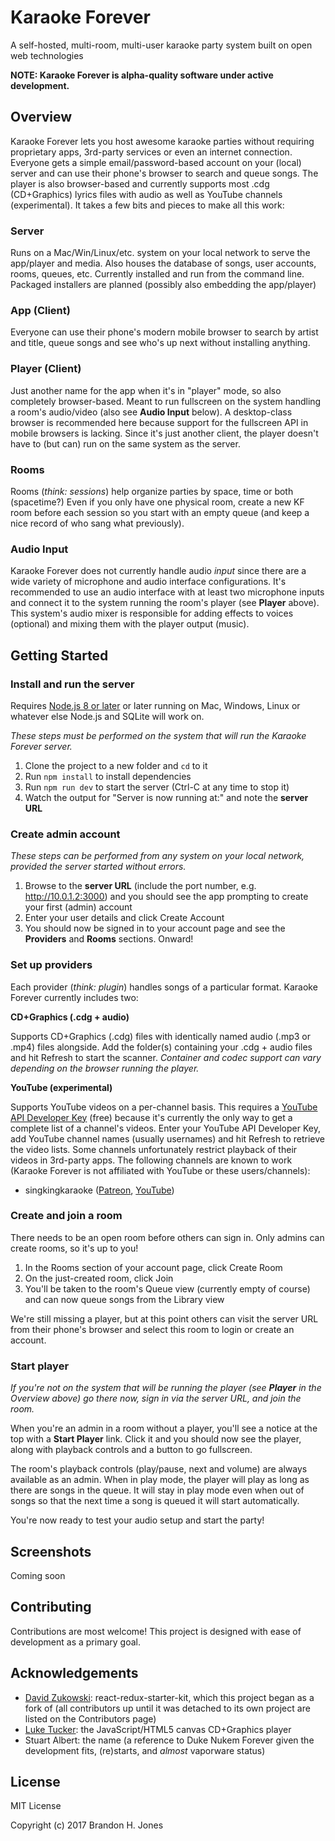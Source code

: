 # Karaoke Forever

A self-hosted, multi-room, multi-user karaoke party system built on open web technologies

**NOTE: Karaoke Forever is alpha-quality software under active development.**

## Overview

Karaoke Forever lets you host awesome karaoke parties without requiring proprietary apps, 3rd-party services or even an internet connection. Everyone gets a simple email/password-based account on your (local) server and can use their phone's browser to search and queue songs. The player is also browser-based and currently supports most .cdg (CD+Graphics) lyrics files with audio as well as YouTube channels (experimental). It takes a few bits and pieces to make all this work:

### Server

Runs on a Mac/Win/Linux/etc. system on your local network to serve the app/player and media. Also houses the database of songs, user accounts, rooms, queues, etc. Currently installed and run from the command line. Packaged installers are planned (possibly also embedding the app/player)

### App (Client)

Everyone can use their phone's modern mobile browser to search by artist and title, queue songs and see who's up next without installing anything.

### Player (Client)

Just another name for the app when it's in "player" mode, so also completely browser-based. Meant to run fullscreen on the system handling a room's audio/video (also see **Audio Input** below). A desktop-class browser is recommended here because support for the fullscreen API in mobile browsers is lacking. Since it's just another client, the player doesn't have to (but can) run on the same system as the server.

### Rooms

Rooms (*think: sessions*) help organize parties by space, time or both (spacetime?) Even if you only have one physical room, create a new KF room before each session so you start with an empty queue (and keep a nice record of who sang what previously).

### Audio Input

Karaoke Forever does not currently handle audio *input* since there are a wide variety of microphone and audio interface configurations. It's recommended to use an audio interface with at least two microphone inputs and connect it to the system running the room's player (see **Player** above). This system's audio mixer is responsible for adding effects to voices (optional) and mixing them with the player output (music).

## Getting Started

### Install and run the server ###

Requires [Node.js 8 or later](https://nodejs.org/en/) or later running on Mac, Windows, Linux or whatever else Node.js and SQLite will work on.

*These steps must be performed on the system that will run the Karaoke Forever server.*

1. Clone the project to a new folder and `cd` to it
2. Run `npm install` to install dependencies
3. Run `npm run dev` to start the server (Ctrl-C at any time to stop it)
4. Watch the output for "Server is now running at:" and note the **server URL**

### Create admin account ###

*These steps can be performed from any system on your local network, provided the server started without errors.*

1. Browse to the **server URL** (include the port number, e.g. http://10.0.1.2:3000) and you should see the app prompting to create your first (admin) account
2. Enter your user details and click Create Account
3. You should now be signed in to your account page and see the **Providers** and **Rooms** sections. Onward!

### Set up providers ###

Each provider (*think: plugin*) handles songs of a particular format. Karaoke Forever currently includes two:

**CD+Graphics (.cdg + audio)**

Supports CD+Graphics (.cdg) files with identically named audio (.mp3 or .mp4) files alongside. Add the folder(s) containing your .cdg + audio files and hit Refresh to start the scanner. *Container and codec support can vary depending on the browser running the player.*

**YouTube (experimental)**

Supports YouTube videos on a per-channel basis. This requires a [YouTube API Developer Key](https://developers.google.com/youtube/v3/getting-started) (free) because it's currently the only way to get a complete list of a channel's videos. Enter your YouTube API Developer Key, add YouTube channel names (usually usernames) and hit Refresh to retrieve the video lists. Some channels unfortunately restrict playback of their videos in 3rd-party apps. The following channels are known to work (Karaoke Forever is not affiliated with YouTube or these users/channels):

- singkingkaraoke ([Patreon](https://www.patreon.com/singkingkaraoke), [YouTube](https://www.youtube.com/user/singkingkaraoke))

### Create and join a room ###

There needs to be an open room before others can sign in. Only admins can create rooms, so it's up to you!

1. In the Rooms section of your account page, click Create Room
2. On the just-created room, click Join
3. You'll be taken to the room's Queue view (currently empty of course) and can now queue songs from the Library view

We're still missing a player, but at this point others can visit the server URL from their phone's browser and select this room to login or create an account.

### Start player ###

*If you're not on the system that will be running the player (see **Player** in the Overview above) go there now, sign in via the server URL, and join the room.*

When you're an admin in a room without a player, you'll see a notice at the top with a **Start Player** link. Click it and you should now see the player, along with playback controls and a button to go fullscreen.

The room's playback controls (play/pause, next and volume) are always available as an admin. When in play mode, the player will play as long as there are songs in the queue. It will stay in play mode even when out of songs so that the next time a song is queued it will start automatically.

You're now ready to test your audio setup and start the party!

## Screenshots

Coming soon

## Contributing

Contributions are most welcome! This project is designed with ease of development as a primary goal.

## Acknowledgements

- [David Zukowski](https://zuko.me): react-redux-starter-kit, which this project began as a fork of (all contributors up until it was detached to its own project are listed on the Contributors page)
- [Luke Tucker](https://github.com/ltucker/): the JavaScript/HTML5 canvas CD+Graphics player
- Stuart Albert: the name (a reference to Duke Nukem Forever given the development fits, (re)starts, and *almost* vaporware status)

## License

MIT License

Copyright (c) 2017 Brandon H. Jones
